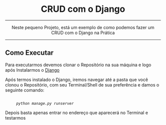<h1 align="center"> CRUD com o Django </h1>
<hr>
<p align="center"> Neste pequeno Projeto, está um exemplo de como podemos fazer um CRUD com o Django na Prática </p>
<hr>
<h2> Como Executar </h2>
<p> Para executarmos devemos clonar o Repositório na sua máquina e logo após Instalarmos o <a href="https://www.djangoproject.com">Django</a></p>
<p> Após termos instalado o Django, iremos navegar até a pasta que você clonou o Repositório, com seu Terminal/Shell de sua preferência e damos o seguinte comando: </p>
<code>
    <i> python manage.py runserver </i>
</code>
<p> Depois basta apenas entrar no endereço que aparecerá no Terminal e testarmos </p>
